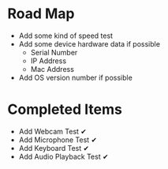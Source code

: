 # Road Map

- Add some kind of speed test
- Add some device hardware data if possible
  - Serial Number
  - IP Address
  - Mac Address
- Add OS version number if possible

# Completed Items

- Add Webcam Test ✔
- Add Microphone Test ✔
- Add Keyboard Test ✔
- Add Audio Playback Test ✔
